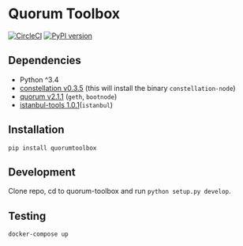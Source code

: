 # Quorum Toolbox

[![CircleCI](https://circleci.com/gh/chainstack/quorum-toolbox/tree/master.svg?style=svg&circle-token=c64e8d715eee5747f4ab9f9e0321dc558f3ec92f)](https://circleci.com/gh/chainstack/quorum-toolbox/tree/master)
[![PyPI version](https://badge.fury.io/py/quorumtoolbox.svg)](https://badge.fury.io/py/quorumtoolbox)

## Dependencies

* Python ^3.4
* [constellation v0.3.5](https://github.com/jpmorganchase/constellation) (this will install the binary `constellation-node`)
* [quorum v2.1.1](https://github.com/jpmorganchase/quorum) (`geth`, `bootnode`)
* [istanbul-tools 1.0.1](https://github.com/jpmorganchase/istanbul-tools)(`istanbul`)


## Installation

    pip install quorumtoolbox

## Development

Clone repo, cd to quorum-toolbox and run `python setup.py develop`.

## Testing

    docker-compose up
